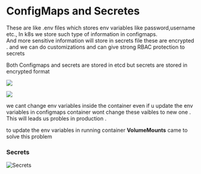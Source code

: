 # ConfigMaps and Secretes  

These are like .env files which stores env variables like password,username etc., In k8s we store such type of information in configmaps.  
And more sensitive information will store in secrets file these are encrypted . and we can do customizations and can give strong RBAC protection to secrets

Both Configmaps and secrets are stored in etcd but secrets are stored in encrypted format

![](https://miro.medium.com/v2/resize:fit:1400/1*TxFP9sw9T_Me_UfTvT8eEw.png)  


![](https://miro.medium.com/v2/resize:fit:1160/0*doaioRB-9pQ-Hy21)  

we cant change env variables inside the container even if u update the env variables in configmaps container wont change these vaibles to new one . This will leads us probles in production .

to update the env variables in running container __VolumeMounts__ came to solve this problem   

### Secrets
![Secrets](https://www.padok.fr/hubfs/Images/Blog/kubernetes-secret-management-process.png)